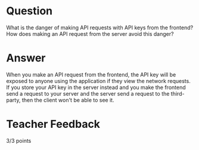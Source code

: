 # Question

What is the danger of making API requests with API keys from the frontend? How does making an API request from the server avoid this danger?

# Answer
When you make an API request from the frontend, the API key will be exposed to anyone using the application if they view the network requests. If you store your API key in the server instead and you make the frontend send a request to your server and the server send a request to the third-party, then the client won't be able to see it.

# Teacher Feedback

3/3 points